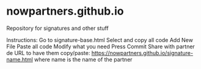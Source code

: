 # nowpartners.github.io
Repository for signatures and other stuff

Instructions:
Go to signature-base.html
Select and copy all code
Add New File
Paste all code
Modify what you need
Press Commit
Share with partner de URL to have them copy/paste: https://nowpartners.github.io/signature-name.html where name is the name of the partner
